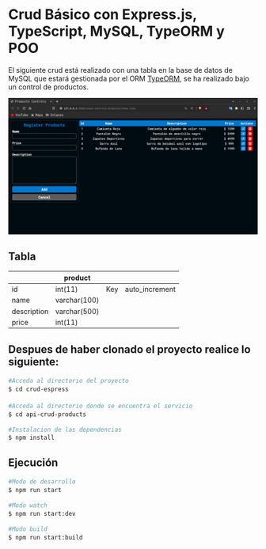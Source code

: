 # Crud Básico con Express.js, TypeScript, MySQL, TypeORM y POO

El siguiente crud está realizado con una tabla en la base de datos de MySQL que estará gestionada por el ORM [TypeORM](https://typeorm.io/), se ha realizado bajo un control de productos.

![imgage-crud](readme-img.png)

## Tabla

|             | product      |     |                |
| ----------- | ------------ | --- | -------------- |
| id          | int(11)      | Key | auto_increment |
| name        | varchar(100) |     |
| description | varchar(500) |     |
| price       | int(11)      |     |

## Despues de haber clonado el proyecto realice lo siguiente:

```bash
#Acceda al directorio del proyecto
$ cd crud-espress

#Acceda al directorio donde se encuentra el servicio
$ cd api-crud-products
```

```bash
#Instalacion de las dependencias
$ npm install
```

## Ejecución 

```bash
#Modo de desarrollo
$ npm run start
```

```bash
#Modo watch
$ npm run start:dev
```

```bash
#Modo build
$ npm run start:build
```
